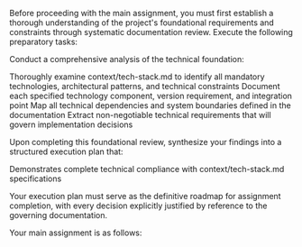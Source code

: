 Before proceeding with the main assignment, you must first establish a thorough understanding of the project's foundational requirements and constraints through systematic documentation review.
Execute the following preparatory tasks:

Conduct a comprehensive analysis of the technical foundation:

Thoroughly examine context/tech-stack.md to identify all mandatory technologies, architectural patterns, and technical constraints
Document each specified technology component, version requirement, and integration point
Map all technical dependencies and system boundaries defined in the documentation
Extract non-negotiable technical requirements that will govern implementation decisions

Upon completing this foundational review, synthesize your findings into a structured execution plan that:

Demonstrates complete technical compliance with context/tech-stack.md specifications

Your execution plan must serve as the definitive roadmap for assignment completion, with every decision explicitly justified by reference to the governing documentation.

Your main assignment is as follows: 